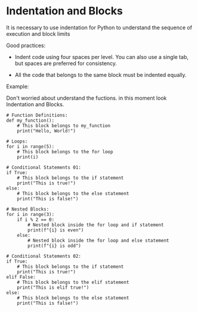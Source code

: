 # Indentation and Blocks

It is necessary to use indentation for Python to understand the sequence of execution and block limits

Good practices:

- Indent code using four spaces per level. You can also use a single tab, but spaces are preferred for consistency.

- All the code that belongs to the same block must be indented equally.


Example:

Don't worried about understand the fuctions. in this moment look Indentation and Blocks.

```
# Function Definitions:
def my_function():
    # This block belongs to my_function
    print("Hello, World!")

# Loops:
for i in range(5):
    # This block belongs to the for loop
    print(i)

# Conditional Statements 01:
if True:
    # This block belongs to the if statement
    print("This is true!")
else:
    # This block belongs to the else statement
    print("This is false!")

# Nested Blocks:
for i in range(3):
    if i % 2 == 0:
        # Nested block inside the for loop and if statement
        print(f"{i} is even")
    else:
        # Nested block inside the for loop and else statement
        print(f"{i} is odd")

# Conditional Statements 02:
if True:
    # This block belongs to the if statement
    print("This is true!")
elif False:
    # This block belongs to the elif statement
    print("This is elif true!")
else:
    # This block belongs to the else statement
    print("This is false!")

```
